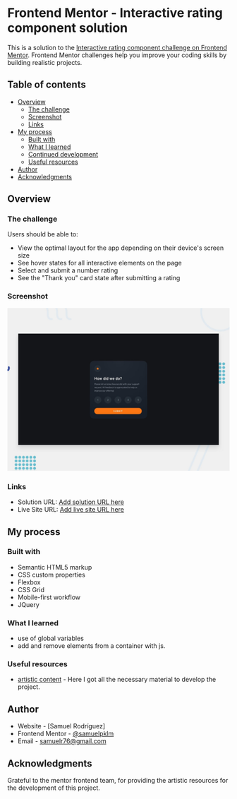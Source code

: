 # Frontend Mentor - Interactive rating component solution

This is a solution to the [Interactive rating component challenge on Frontend Mentor](https://www.frontendmentor.io/challenges/interactive-rating-component-koxpeBUmI). Frontend Mentor challenges help you improve your coding skills by building realistic projects. 

## Table of contents

- [Overview](#overview)
  - [The challenge](#the-challenge)
  - [Screenshot](#screenshot)
  - [Links](#links)
- [My process](#my-process)
  - [Built with](#built-with)
  - [What I learned](#what-i-learned)
  - [Continued development](#continued-development)
  - [Useful resources](#useful-resources)
- [Author](#author)
- [Acknowledgments](#acknowledgments)

## Overview

### The challenge

Users should be able to:

- View the optimal layout for the app depending on their device's screen size
- See hover states for all interactive elements on the page
- Select and submit a number rating
- See the "Thank you" card state after submitting a rating

### Screenshot

![Ranting component](./design/desktop-preview.jpg)



### Links

- Solution URL: [Add solution URL here](https://your-solution-url.com)
- Live Site URL: [Add live site URL here](https://your-live-site-url.com)

## My process

### Built with

- Semantic HTML5 markup
- CSS custom properties
- Flexbox
- CSS Grid
- Mobile-first workflow
- JQuery


### What I learned

- use of global variables
- add and remove elements from a container with js.


### Useful resources

- [artistic content](https://www.frontendmentor.io/challenges/interactive-rating-component-koxpeBUmI) - Here I got all the necessary material to develop the project.


## Author

- Website - [Samuel Rodríguez]
- Frontend Mentor - [@samuelpklm](https://www.frontendmentor.io/profile/samuelpklm)
- Email - samuelr76@gmail.com


## Acknowledgments

Grateful to the mentor frontend team, for providing the artistic resources for the development of this project.


